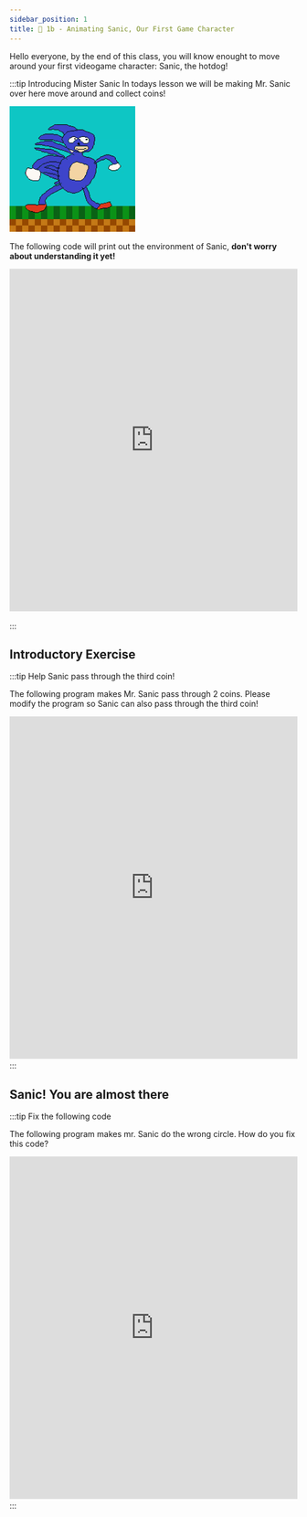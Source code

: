 ```yaml
---
sidebar_position: 1
title: 🦔 1b - Animating Sanic, Our First Game Character 
---
```


Hello everyone, by the end of this class, you will know enought to move around
your first videogame character: Sanic, the hotdog!


:::tip Introducing Mister Sanic
In todays lesson we will be making Mr. Sanic over here move around and collect coins!

![](./teaser-1b.gif)

The following code will print out the environment of Sanic, **don't worry about
understanding it yet!**
<iframe src="https://trinket.io/embed/python/050b5b6826" width="100%" height="600" frameborder="0" marginwidth="0" marginheight="0" allowfullscreen></iframe>


:::

## Introductory Exercise

:::tip Help Sanic pass through the third coin!

The following program makes Mr. Sanic pass through 2 coins. Please modify the
program so Sanic can also pass through the  third coin!

<iframe src="https://trinket.io/embed/python/05705cf21d?start=result" width="100%" height="600" frameborder="0" marginwidth="0" marginheight="0" allowfullscreen></iframe>
:::

## Sanic! You are almost there

:::tip Fix the following code

The following program makes mr. Sanic do the wrong circle. How do you fix this code?

<iframe src="https://trinket.io/embed/python/0407f93539" width="100%" height="600" frameborder="0" marginwidth="0" marginheight="0" allowfullscreen></iframe>
:::
